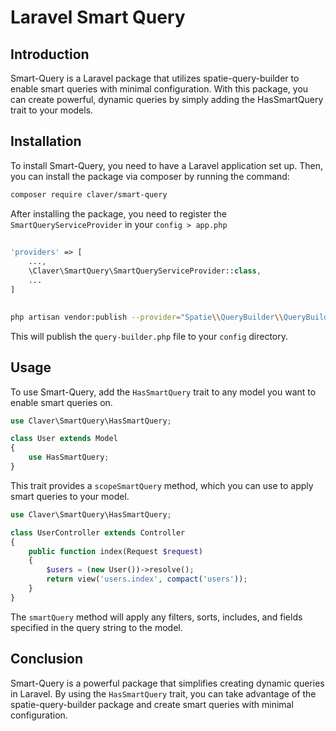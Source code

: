 # Laravel Smart Query

## Introduction

Smart-Query is a Laravel package that utilizes spatie-query-builder to enable smart queries with minimal configuration. With this package, you can create powerful, dynamic queries by simply adding the HasSmartQuery trait to your models.

## Installation

To install Smart-Query, you need to have a Laravel application set up. Then, you can install the package via composer by running the command:

```bash
composer require claver/smart-query
```

After installing the package, you need to register the `SmartQueryServiceProvider` in your `config > app.php`
##
```php
'providers' => [
    ...,
    \Claver\SmartQuery\SmartQueryServiceProvider::class,
    ...
]
```
##
```bash
php artisan vendor:publish --provider="Spatie\\QueryBuilder\\QueryBuilderServiceProvider" --tag="config"
```

This will publish the `query-builder.php` file to your `config` directory.

## Usage

To use Smart-Query, add the `HasSmartQuery` trait to any model you want to enable smart queries on.

```php
use Claver\SmartQuery\HasSmartQuery;

class User extends Model
{
    use HasSmartQuery;
}
```

This trait provides a `scopeSmartQuery` method, which you can use to apply smart queries to your model.

```php
use Claver\SmartQuery\HasSmartQuery;

class UserController extends Controller
{
    public function index(Request $request)
    {
        $users = (new User())->resolve();
        return view('users.index', compact('users'));
    }
}
```

The `smartQuery` method will apply any filters, sorts, includes, and fields specified in the query string to the model.

## Conclusion

Smart-Query is a powerful package that simplifies creating dynamic queries in Laravel. By using the `HasSmartQuery` trait, you can take advantage of the spatie-query-builder package and create smart queries with minimal configuration.
